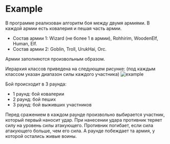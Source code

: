 # Example

В программе реализован алгоритм боя между двумя армиями. В каждой армии есть ковалерия и пешая часть армии. 
* Состав армии 1: Wizard (не более 1 в армии), Rohhirim, WoodenElf, Human, Elf.
* Состав армии 2: Goblin, Troll, UrukHai, Orc.

Армии заполняются произвольным образом.

Иерархия классов приведена на следующем рисунке: (под каждым классом указан диапазон силы каждого участника)
![example](http://savepic.ru/13333839.png)

Бой происходит в 3 раунда:
* 1 раунд: бой ковалерии
* 2 раунд: бой пеших
* 3 раунд: бой выживших участников

Перед сражением в каждом раунде произвольно выбирается участник, который первый наносит удар. При нанесении удара противник теряет силу на уровень силы атакующего. Противник погибает, если сила атакующего больше, чем его сила. А раунде побеждает та армия, у которой остались живые воины. 
